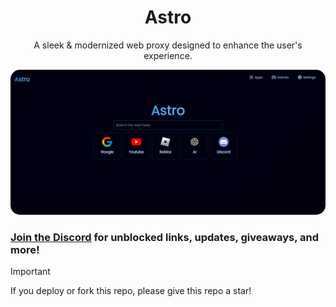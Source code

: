 <div align="center">
    <h1>Astro</h1>
    <p>A sleek & modernized web proxy designed to enhance the user's experience. </p>
</div>
<div style="margin-top: 6px;">
    <img src="screen.png" style="border-radius:15px;">
</div>

### [Join the Discord](https://discord.gg/goshadow) for unblocked links, updates, giveaways, and more!

> [!IMPORTANT]
> If you deploy or fork this repo, please give this repo a star!
